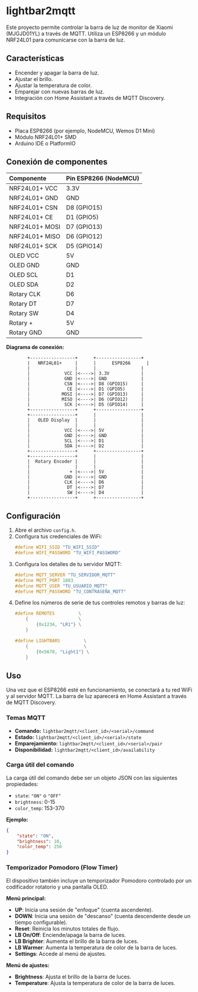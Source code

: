 # lightbar2mqtt

Este proyecto permite controlar la barra de luz de monitor de Xiaomi (MJGJD01YL) a través de MQTT. Utiliza un ESP8266 y un módulo NRF24L01 para comunicarse con la barra de luz.

## Características

- Encender y apagar la barra de luz.
- Ajustar el brillo.
- Ajustar la temperatura de color.
- Emparejar con nuevas barras de luz.
- Integración con Home Assistant a través de MQTT Discovery.

## Requisitos

- Placa ESP8266 (por ejemplo, NodeMCU, Wemos D1 Mini)
- Módulo NRF24L01+ SMD
- Arduino IDE o PlatformIO

## Conexión de componentes

| Componente | Pin ESP8266 (NodeMCU) |
| :--- | :--- |
| NRF24L01+ VCC | 3.3V |
| NRF24L01+ GND | GND |
| NRF24L01+ CSN | D8 (GPIO15) |
| NRF24L01+ CE | D1 (GPIO5) |
| NRF24L01+ MOSI | D7 (GPIO13) |
| NRF24L01+ MISO | D6 (GPIO12) |
| NRF24L01+ SCK | D5 (GPIO14) |
| OLED VCC | 5V |
| OLED GND | GND |
| OLED SCL | D1 |
| OLED SDA | D2 |
| Rotary CLK | D6 |
| Rotary DT | D7 |
| Rotary SW | D4 |
| Rotary + | 5V |
| Rotary GND | GND |

**Diagrama de conexión:**

```
        +-----------------+      +-----------------+
        |   NRF24L01+     |      |      ESP8266      |
        |                 |      |                 |
        |             VCC |<---->| 3.3V            |
        |             GND |<---->| GND             |
        |             CSN |<---->| D8 (GPIO15)     |
        |              CE |<---->| D1 (GPIO5)      |
        |            MOSI |<---->| D7 (GPIO13)     |
        |            MISO |<---->| D6 (GPIO12)     |
        |             SCK |<---->| D5 (GPIO14)     |
        +-----------------+      +-----------------+
        +-----------------+      |                 |
        |   OLED Display  |      |                 |
        |                 |      |                 |
        |             VCC |<---->| 5V              |
        |             GND |<---->| GND             |
        |             SCL |<---->| D1              |
        |             SDA |<---->| D2              |
        +-----------------+      +-----------------+
        +-----------------+      |                 |
        |  Rotary Encoder |      |                 |
        |                 |      |                 |
        |               + |<---->| 5V              |
        |             GND |<---->| GND             |
        |             CLK |<---->| D6              |
        |              DT |<---->| D7              |
        |              SW |<---->| D4              |
        +-----------------+      +-----------------+
```

## Configuración

1.  Abre el archivo `config.h`.
2.  Configura tus credenciales de WiFi:
    ```c
    #define WIFI_SSID "TU_WIFI_SSID"
    #define WIFI_PASSWORD "TU_WIFI_PASSWORD"
    ```
3.  Configura los detalles de tu servidor MQTT:
    ```c
    #define MQTT_SERVER "TU_SERVIDOR_MQTT"
    #define MQTT_PORT 1883
    #define MQTT_USER "TU_USUARIO_MQTT"
    #define MQTT_PASSWORD "TU_CONTRASEÑA_MQTT"
    ```
4.  Define los números de serie de tus controles remotos y barras de luz:
    ```c
    #define REMOTES         \
        {                   \
            {0x1234, "LR1"} \
        }

    #define LIGHTBARS         \
        {                     \
            {0x5678, "Light1"} \
        }
    ```

## Uso

Una vez que el ESP8266 esté en funcionamiento, se conectará a tu red WiFi y al servidor MQTT. La barra de luz aparecerá en Home Assistant a través de MQTT Discovery.

### Temas MQTT

-   **Comando:** `lightbar2mqtt/<client_id>/<serial>/command`
-   **Estado:** `lightbar2mqtt/<client_id>/<serial>/state`
-   **Emparejamiento:** `lightbar2mqtt/<client_id>/<serial>/pair`
-   **Disponibilidad:** `lightbar2mqtt/<client_id>/availability`

### Carga útil del comando

La carga útil del comando debe ser un objeto JSON con las siguientes propiedades:

-   `state`: `"ON"` o `"OFF"`
-   `brightness`: 0-15
-   `color_temp`: 153-370

**Ejemplo:**

```json
{
    "state": "ON",
    "brightness": 10,
    "color_temp": 250
}
```

### Temporizador Pomodoro (Flow Timer)

El dispositivo también incluye un temporizador Pomodoro controlado por un codificador rotatorio y una pantalla OLED.

**Menú principal:**

-   **UP**: Inicia una sesión de "enfoque" (cuenta ascendente).
-   **DOWN**: Inicia una sesión de "descanso" (cuenta descendente desde un tiempo configurable).
-   **Reset**: Reinicia los minutos totales de flujo.
-   **LB On/Off**: Enciende/apaga la barra de luces.
-   **LB Brighter**: Aumenta el brillo de la barra de luces.
-   **LB Warmer**: Aumenta la temperatura de color de la barra de luces.
-   **Settings**: Accede al menú de ajustes.

**Menú de ajustes:**

-   **Brightness**: Ajusta el brillo de la barra de luces.
-   **Temperature**: Ajusta la temperatura de color de la barra de luces.
